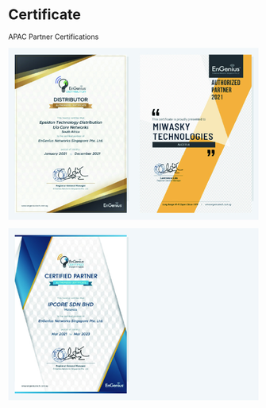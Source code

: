 # Certificate

APAC Partner Certifications

![](../../.gitbook/assets/gong-zuo-qu-yu-16-fu-ben-26100.jpg)

![](../../.gitbook/assets/gong-zuo-qu-yu-16-fu-ben-27100.jpg)

